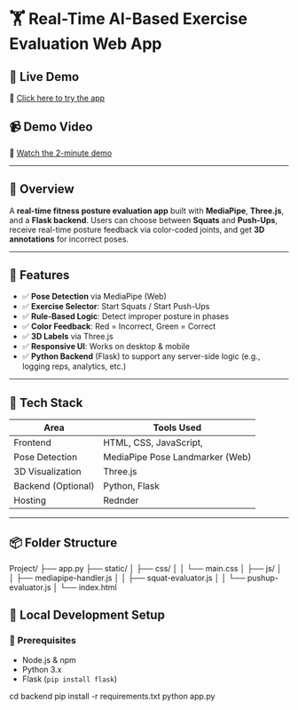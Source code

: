 # 🏋️ Real-Time AI-Based Exercise Evaluation Web App

## 🚀 Live Demo
🔗 [Click here to try the app](https://exercise-il39.onrender.com/)

## 📹 Demo Video
🎥 [Watch the 2-minute demo](https://drive.google.com/file/d/1H1ZZY9DLL04CN2IwvzanbJnb0r5VFGvs/view?usp=drive_link)

---

## 📌 Overview

A **real-time fitness posture evaluation app** built with **MediaPipe**,  **Three.js**, and a **Flask backend**. Users can choose between **Squats** and **Push-Ups**, 
receive real-time posture feedback via color-coded joints, and get **3D annotations** for incorrect poses.

---

## 🧠 Features

- ✅ **Pose Detection** via MediaPipe (Web)
- ✅ **Exercise Selector**: Start Squats / Start Push-Ups
- ✅ **Rule-Based Logic**: Detect improper posture in phases
- ✅ **Color Feedback**: Red = Incorrect, Green = Correct
- ✅ **3D Labels** via Three.js
- ✅ **Responsive UI**: Works on desktop & mobile
- ✅ **Python Backend** (Flask) to support any server-side logic (e.g., logging reps, analytics, etc.)

---

## 🧰 Tech Stack

| Area              | Tools Used                      |
|-------------------|----------------------------------|
| Frontend          | HTML, CSS, JavaScript,           |
| Pose Detection    | MediaPipe Pose Landmarker (Web)  |
| 3D Visualization  | Three.js                         |
| Backend (Optional)| Python, Flask                    |
| Hosting           | Rednder  |

---

## 📦 Folder Structure
Project/
├── app.py
├── static/
│   ├── css/
│   │   └── main.css
│   ├── js/
│   │   ├── mediapipe-handler.js
│   │   ├── squat-evaluator.js
│   │   └── pushup-evaluator.js
│   └── index.html


## 🧪 Local Development Setup

### 🔧 Prerequisites

- Node.js & npm
- Python 3.x
- Flask (`pip install flask`)


cd backend
pip install -r requirements.txt
python app.py

